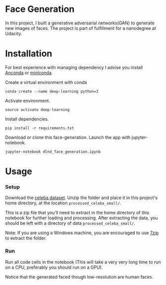 # Face Generation

In this project, I built a generative adversarial networks(GAN) to generate new images of faces. The project is part of fulfillment for a nanodegree at Udacity.

# Installation

For best experience with managing dependency I advise you install [Anconda](https://docs.anaconda.com/anaconda/install/) or [miniconda](https://docs.conda.io/projects/continuumio-conda/en/latest/user-guide/install/download.html).

Create a virtual environment with conda
```
conda create --name deep-learning python=3
```
Activate environment.
```
source activate deep-learning
```

Install dependencies.

```
pip install -r requirements.txt
```

Download or clone this face-generation. Launch the app with jupyter-notebook.
```
jupyter-notebook dlnd_face_generation.ipynb
```

# Usage

### Setup
Download the [celeba dataset](https://s3.amazonaws.com/video.udacity-data.com/topher/2018/November/5be7eb6f_processed-celeba-small/processed-celeba-small.zip). Unzip the folder and place it in this project's home directory, at the location `processed_celeba_small/`.

This is a zip file that you'll need to extract in the home directory of this notebook for further loading and processing. After extracting the data, you should be left with a directory of data  `processed_celeba_small/`.

Note: If you are using a Windows machine, you are encouraged to use [7zip](http://www.7-zip.org/) to extract the folder.

### Run
Run all code cells in the notebook (This will take a very very long time to run on a CPU, preferably you should run on a GPU).

Notice that the generated faced though low-resolution are human faces.




